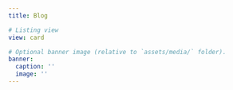 ```yaml
---
title: Blog

# Listing view
view: card

# Optional banner image (relative to `assets/media/` folder).
banner:
  caption: ''
  image: ''
---
```

